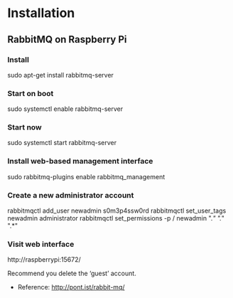 # Installation

## RabbitMQ on Raspberry Pi
### Install
sudo apt-get install rabbitmq-server
### Start on boot
sudo systemctl enable rabbitmq-server

### Start now
sudo systemctl start rabbitmq-server

### Install web-based management interface
sudo rabbitmq-plugins enable rabbitmq_management

### Create a new administrator account
rabbitmqctl add_user newadmin s0m3p4ssw0rd
rabbitmqctl set_user_tags newadmin administrator
rabbitmqctl set_permissions -p / newadmin ".*" ".*" ".*"

### Visit web interface
http://raspberrypi:15672/

Recommend you delete the ‘guest’ account.

- Reference: http://pont.ist/rabbit-mq/